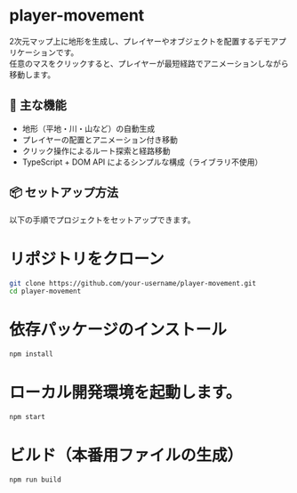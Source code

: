 # player-movement

2次元マップ上に地形を生成し、プレイヤーやオブジェクトを配置するデモアプリケーションです。  
任意のマスをクリックすると、プレイヤーが最短経路でアニメーションしながら移動します。

## 🚀 主な機能

- 地形（平地・川・山など）の自動生成
- プレイヤーの配置とアニメーション付き移動
- クリック操作によるルート探索と経路移動
- TypeScript + DOM API によるシンプルな構成（ライブラリ不使用）

## 📦 セットアップ方法

以下の手順でプロジェクトをセットアップできます。


# リポジトリをクローン
```bash
git clone https://github.com/your-username/player-movement.git
cd player-movement
```

# 依存パッケージのインストール
```bash
npm install
```

# ローカル開発環境を起動します。
```bash
npm start
```

# ビルド（本番用ファイルの生成）
```bash
npm run build
```